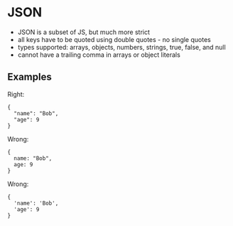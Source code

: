 # JSON

* JSON is a subset of JS, but much more strict
* all keys have to be quoted using double quotes - no single quotes
* types supported: arrays, objects, numbers, strings, true, false, and null
* cannot have a trailing comma in arrays or object literals

## Examples

Right:

```
{
  "name": "Bob",
  "age": 9
}
```

Wrong:

```
{
  name: "Bob",
  age: 9
}
```

Wrong:

```
{
  'name': 'Bob',
  'age': 9
}
```

